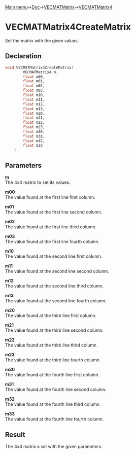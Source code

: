 [Main menu](../../../../Readme.md)->[Doc](../../../VECMATKit.md)->[VECMATMatrix](../../VECMATMatrix.md)->[VECMATMatrix4](../../VECMATMatrix4.md)

# VECMATMatrix4CreateMatrix
Set the matrix with the given values.

## **Declaration**
```C
void VECMATMatrix4CreateMatrix(
		VECMATMatrix4 m,
		float m00,
		float m01,
		float m02,
		float m03,
		float m10,
		float m11,
		float m12,
		float m13,
		float m20,
		float m21,
		float m22,
		float m23,
		float m30,
		float m31,
		float m32,
		float m33
	)
```


## **Parameters**
**m**  
The 4x4 matrix to set its values.

**m00**  
The value found at the first line first column.

**m01**  
The value found at the first line second column.

**m02**  
The value found at the first line third column.

**m03**  
The value found at the first line fourth column.

**m10**  
The value found at the second line first column.

**m11**  
The value found at the second line second column.

**m12**  
The value found at the second line third column.

**m13**  
The value found at the second line fourth column.

**m20**  
The value found at the third line first column.

**m21**  
The value found at the third line second column.

**m22**  
The value found at the third line third column.

**m23**  
The value found at the third line fourth column.

**m30**  
The value found at the fourth line first column.

**m31**  
The value found at the fourth line second column.

**m32**  
The value found at the fourth line third column.

**m33**  
The value found at the fourth line fourth column.


## **Result**
The 4x4 matrix `m` set with the given parameters.
